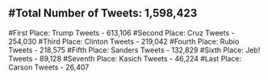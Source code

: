 #Total Number of Tweets: 1,598,423 
---
#First Place: Trump Tweets - 613,106
#Second Place: Cruz Tweets - 254,030
#Third Place: Clinton Tweets - 219,042
#Fourth Place: Rubio Tweets - 218,575
#Fifth Place: Sanders Tweets - 132,829
#Sixth Place: Jeb! Tweets - 89,128
#Seventh Place: Kasich Tweets - 46,224
#Last Place: Carson Tweets - 26,407
